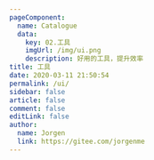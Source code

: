 ```yaml
---
pageComponent:
  name: Catalogue
  data:
    key: 02.工具
    imgUrl: /img/ui.png
    description: 好用的工具，提升效率
title: 工具
date: 2020-03-11 21:50:54
permalink: /ui/
sidebar: false
article: false
comment: false
editLink: false
author:
  name: Jorgen
  link: https://gitee.com/jorgenme
---
```

